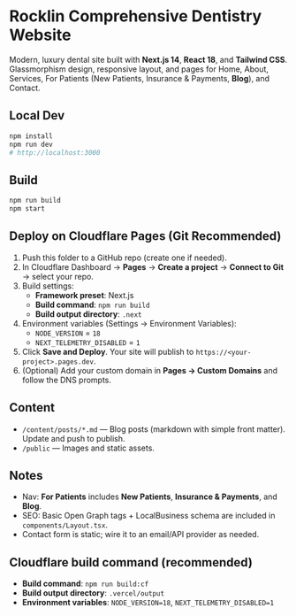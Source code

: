 
# Rocklin Comprehensive Dentistry Website

Modern, luxury dental site built with **Next.js 14**, **React 18**, and **Tailwind CSS**. Glassmorphism design, responsive layout, and pages for Home, About, Services, For Patients (New Patients, Insurance & Payments, **Blog**), and Contact.

## Local Dev
```bash
npm install
npm run dev
# http://localhost:3000
```

## Build
```bash
npm run build
npm start
```

## Deploy on Cloudflare Pages (Git Recommended)
1. Push this folder to a GitHub repo (create one if needed).
2. In Cloudflare Dashboard → **Pages** → **Create a project** → **Connect to Git** → select your repo.
3. Build settings:
   - **Framework preset**: Next.js
   - **Build command**: `npm run build`
   - **Build output directory**: `.next`
4. Environment variables (Settings → Environment Variables):
   - `NODE_VERSION` = `18`
   - `NEXT_TELEMETRY_DISABLED` = `1`
5. Click **Save and Deploy**. Your site will publish to `https://<your-project>.pages.dev`.
6. (Optional) Add your custom domain in **Pages → Custom Domains** and follow the DNS prompts.

## Content
- `/content/posts/*.md` — Blog posts (markdown with simple front matter). Update and push to publish.
- `/public` — Images and static assets.

## Notes
- Nav: **For Patients** includes **New Patients**, **Insurance & Payments**, and **Blog**.
- SEO: Basic Open Graph tags + LocalBusiness schema are included in `components/Layout.tsx`.
- Contact form is static; wire it to an email/API provider as needed.


## Cloudflare build command (recommended)
- **Build command**: `npm run build:cf`
- **Build output directory**: `.vercel/output`
- **Environment variables**: `NODE_VERSION=18`, `NEXT_TELEMETRY_DISABLED=1`

